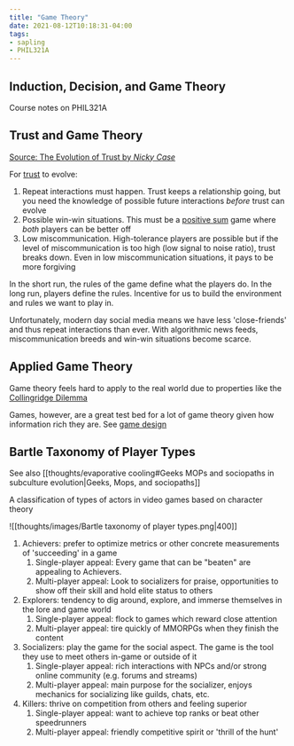 ```yaml
---
title: "Game Theory"
date: 2021-08-12T10:18:31-04:00
tags:
- sapling
- PHIL321A
---
```


## Induction, Decision, and Game Theory
Course notes on PHIL321A



## Trust and Game Theory
[Source: The Evolution of Trust by *Nicky Case*](https://ncase.me/trust/)

For [trust](thoughts/trust.md) to evolve:
1. Repeat interactions must happen. Trust keeps a relationship going, but you need the knowledge of possible future interactions *before* trust can evolve
2. Possible win-win situations. This must be a [positive sum](thoughts/positive%20sum.md) game where *both* players can be better off
3. Low miscommunication. High-tolerance players are possible but if the level of miscommunication is too high (low signal to noise ratio), trust breaks down. Even in low miscommunication situations, it pays to be more forgiving

In the short run, the rules of the game define what the players do. In the long run, players define the rules. Incentive for us to build the environment and rules we want to play in.

Unfortunately, modern day social media means we have less 'close-friends' and thus repeat interactions than ever. With algorithmic news feeds, miscommunication breeds and win-win situations become scarce.

## Applied Game Theory
Game theory feels hard to apply to the real world due to properties like the [Collingridge Dilemma](thoughts/catch%2022.md)

Games, however, are a great test bed for a lot of game theory given how information rich they are. See [game design](thoughts/game%20design.md)

## Bartle Taxonomy of Player Types
See also [[thoughts/evaporative cooling#Geeks MOPs and sociopaths in subculture evolution|Geeks, Mops, and sociopaths]]

A classification of types of actors in video games based on character theory

![[thoughts/images/Bartle taxonomy of player types.png|400]]

1. Achievers: prefer to optimize metrics or other concrete measurements of 'succeeding' in a game
	1. Single-player appeal: Every game that can be "beaten" are appealing to Achievers.
	2. Multi-player appeal: Look to socializers for praise, opportunities to show off their skill and hold elite status to others
2. Explorers: tendency to dig around, explore, and immerse themselves in the lore and  game world
	1. Single-player appeal: flock to games which reward close attention
	2. Multi-player appeal: tire quickly of MMORPGs when they finish the content
3. Socializers: play the game for the social aspect. The game is the tool they use to meet others in-game or outside of it
	1. Single-player appeal: rich interactions with NPCs and/or strong online community (e.g. forums and streams)
	2. Multi-player appeal: main purpose for the socializer, enjoys mechanics for socializing like guilds, chats, etc.
4. Killers: thrive on competition from others and feeling superior
	1. Single-player appeal: want to achieve top ranks or beat other speedrunners
	2. Multi-player appeal: friendly competitive spirit or 'thrill of the hunt'